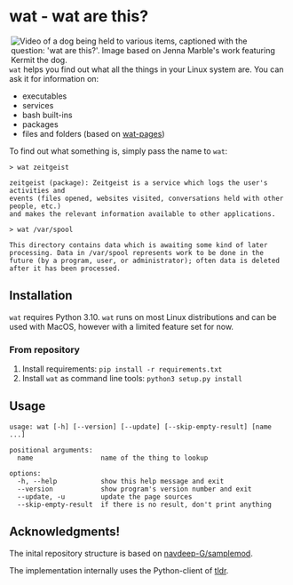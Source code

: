 
# wat - wat are this?

<img align="right" alt="Video of a dog being held to various items, captioned with the question: 'wat are this?'. Image based on Jenna Marble's work featuring Kermit the dog." src="https://user-images.githubusercontent.com/560608/227779499-2a2624b6-e80d-454f-8c90-7309d2f2b77f.gif" style="margin-right: 1em;" />


`wat` helps you find out what all the things in your Linux system are. You can ask it for information on:

 * executables
 * services
 * bash built-ins
 * packages
 * files and folders (based on [wat-pages](https://github.com/codeZeilen/wat-pages)) 

To find out what something is, simply pass the name to `wat`:

```
> wat zeitgeist

zeitgeist (package): Zeitgeist is a service which logs the user's activities and 
events (files opened, websites visited, conversations held with other people, etc.) 
and makes the relevant information available to other applications.

> wat /var/spool

This directory contains data which is awaiting some kind of later processing. Data in /var/spool represents work to be done in the future (by a program, user, or administrator); often data is deleted after it has been processed.
```

## Installation

`wat` requires Python 3.10. 
`wat` runs on most Linux distributions and can be used with MacOS, however with a limited feature set for now.

### From repository

1. Install requirements: `pip install -r requirements.txt`
2. Install `wat` as command line tools: `python3 setup.py install`

## Usage

```
usage: wat [-h] [--version] [--update] [--skip-empty-result] [name ...]

positional arguments:
  name                 name of the thing to lookup

options:
  -h, --help           show this help message and exit
  --version            show program's version number and exit
  --update, -u         update the page sources
  --skip-empty-result  if there is no result, don't print anything
```

## Acknowledgments!

The inital repository structure is based on [navdeep-G/samplemod](https://github.com/navdeep-G/samplemod).

The implementation internally uses the Python-client of [tldr](https://github.com/tldr-pages/tldr-python-client/).
